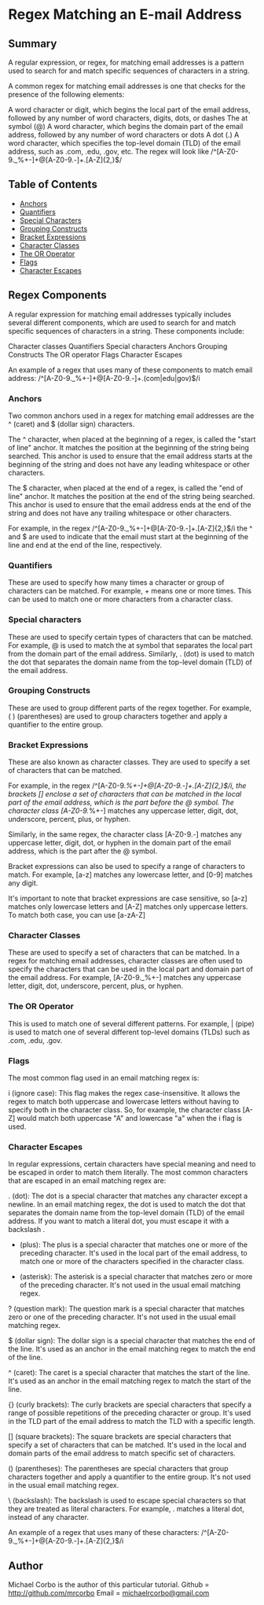# Regex Matching an E-mail Address

## Summary
A regular expression, or regex, for matching email addresses is a pattern used to search for and match specific sequences of characters in a string.

A common regex for matching email addresses is one that checks for the presence of the following elements:

A word character or digit, which begins the local part of the email address, followed by any number of word characters, digits, dots, or dashes
The at symbol (@)
A word character, which begins the domain part of the email address, followed by any number of word characters or dots
A dot (.)
A word character, which specifies the top-level domain (TLD) of the email address, such as .com, .edu, .gov, etc.
The regex will look like /^[A-Z0-9._%+-]+@[A-Z0-9.-]+\.[A-Z]{2,}$/



## Table of Contents

- [Anchors](#anchors)
- [Quantifiers](#quantifiers)
- [Special Characters](#special-characters)
- [Grouping Constructs](#grouping-constructs)
- [Bracket Expressions](#bracket-expressions)
- [Character Classes](#character-classes)
- [The OR Operator](#the-or-operator)
- [Flags](#flags)
- [Character Escapes](#character-escapes)

## Regex Components
A regular expression for matching email addresses typically includes several different components, which are used to search for and match specific sequences of characters in a string. These components include:

Character classes
Quantifiers
Special characters
Anchors
Grouping Constructs
The OR operator
Flags
Character Escapes

An example of a regex that uses many of these components to match email address: /^[A-Z0-9._%+-]+@[A-Z0-9.-]+\.(com|edu|gov)$/i

### Anchors
Two common anchors used in a regex for matching email addresses are the ^ (caret) and $ (dollar sign) characters.

The ^ character, when placed at the beginning of a regex, is called the "start of line" anchor. It matches the position at the beginning of the string being searched. This anchor is used to ensure that the email address starts at the beginning of the string and does not have any leading whitespace or other characters.

The $ character, when placed at the end of a regex, is called the "end of line" anchor. It matches the position at the end of the string being searched. This anchor is used to ensure that the email address ends at the end of the string and does not have any trailing whitespace or other characters.

For example, in the regex /^[A-Z0-9._%+-]+@[A-Z0-9.-]+\.[A-Z]{2,}$/i the ^ and $ are used to indicate that the email must start at the beginning of the line and end at the end of the line, respectively.

### Quantifiers
These are used to specify how many times a character or group of characters can be matched. For example, + means one or more times. This can be used to match one or more characters from a character class.

### Special characters
These are used to specify certain types of characters that can be matched. For example, @ is used to match the at symbol that separates the local part from the domain part of the email address. Similarly, . (dot) is used to match the dot that separates the domain name from the top-level domain (TLD) of the email address.

### Grouping Constructs
These are used to group different parts of the regex together. For example, ( ) (parentheses) are used to group characters together and apply a quantifier to the entire group.

### Bracket Expressions
 These are also known as character classes. They are used to specify a set of characters that can be matched.

For example, in the regex /^[A-Z0-9._%+-]+@[A-Z0-9.-]+\.[A-Z]{2,}$/i, the brackets [] enclose a set of characters that can be matched in the local part of the email address, which is the part before the @ symbol. The character class [A-Z0-9._%+-] matches any uppercase letter, digit, dot, underscore, percent, plus, or hyphen.

Similarly, in the same regex, the character class [A-Z0-9.-] matches any uppercase letter, digit, dot, or hyphen in the domain part of the email address, which is the part after the @ symbol.

Bracket expressions can also be used to specify a range of characters to match. For example, [a-z] matches any lowercase letter, and [0-9] matches any digit.

It's important to note that bracket expressions are case sensitive, so [a-z] matches only lowercase letters and [A-Z] matches only uppercase letters. To match both case, you can use [a-zA-Z]


### Character Classes
These are used to specify a set of characters that can be matched. In a regex for matching email addresses, character classes are often used to specify the characters that can be used in the local part and domain part of the email address. For example, [A-Z0-9._%+-] matches any uppercase letter, digit, dot, underscore, percent, plus, or hyphen.

### The OR Operator
This is used to match one of several different patterns. For example, | (pipe) is used to match one of several different top-level domains (TLDs) such as .com, .edu, .gov.

### Flags
The most common flag used in an email matching regex is:

i (ignore case): This flag makes the regex case-insensitive. It allows the regex to match both uppercase and lowercase letters without having to specify both in the character class. So, for example, the character class [A-Z] would match both uppercase "A" and lowercase "a" when the i flag is used.

### Character Escapes
In regular expressions, certain characters have special meaning and need to be escaped in order to match them literally. The most common characters that are escaped in an email matching regex are:

. (dot): The dot is a special character that matches any character except a newline. In an email matching regex, the dot is used to match the dot that separates the domain name from the top-level domain (TLD) of the email address. If you want to match a literal dot, you must escape it with a backslash \.

+ (plus): The plus is a special character that matches one or more of the preceding character. It's used in the local part of the email address, to match one or more of the characters specified in the character class.

* (asterisk): The asterisk is a special character that matches zero or more of the preceding character. It's not used in the usual email matching regex.

? (question mark): The question mark is a special character that matches zero or one of the preceding character. It's not used in the usual email matching regex.

$ (dollar sign): The dollar sign is a special character that matches the end of the line. It's used as an anchor in the email matching regex to match the end of the line.

^ (caret): The caret is a special character that matches the start of the line. It's used as an anchor in the email matching regex to match the start of the line.

{} (curly brackets): The curly brackets are special characters that specify a range of possible repetitions of the preceding character or group. It's used in the TLD part of the email address to match the TLD with a specific length.

[] (square brackets): The square brackets are special characters that specify a set of characters that can be matched. It's used in the local and domain parts of the email address to match specific set of characters.

() (parentheses): The parentheses are special characters that group characters together and apply a quantifier to the entire group. It's not used in the usual email matching regex.

\ (backslash): The backslash is used to escape special characters so that they are treated as literal characters. For example, \. matches a literal dot, instead of any character.

An example of a regex that uses many of these characters: /^[A-Z0-9._%+-]+@[A-Z0-9.-]+\.[A-Z]{2,}$/i

## Author
Michael Corbo is the author of this particular tutorial.
Github = http://github.com/mrcorbo
Email = michaelrcorbo@gmail.com